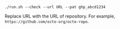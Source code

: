 ```shell
./run.sh --check --url URL --pat ghp_abcd1234
```
Replace URL with the URL of repository. For example, `https://github.com/octo-org/octo-repo`.